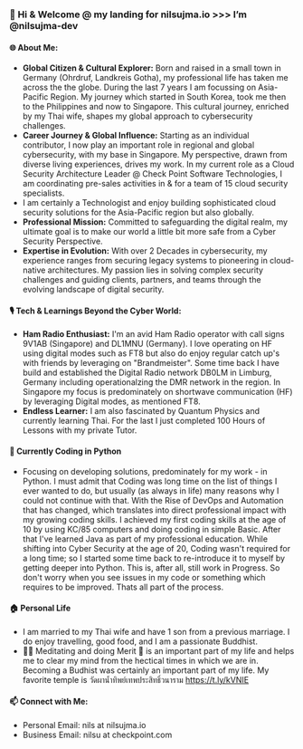 ### 👋 Hi & Welcome @ my landing for nilsujma.io >>> I’m @nilsujma-dev

#### 🌐 About Me:
- **Global Citizen & Cultural Explorer:** Born and raised in a small town in Germany (Ohrdruf, Landkreis Gotha), my professional life has taken me across the the globe. During the last 7 years I am focussing on Asia-Pacific Region. My journey which started in South Korea, took me then to the Philippines and now to Singapore. This cultural journey, enriched by my Thai wife, shapes my global approach to cybersecurity challenges.
- **Career Journey & Global Influence:** Starting as an individual contributor, I now play an important role in regional and global cybersecurity, with my base in Singapore. My perspective, drawn from diverse living experiences, drives my work. In my current role as a Cloud Security Architecture Leader @ Check Point Software Technologies, I am coordinating pre-sales activities in & for a team of 15 cloud security specialists.
- I am certainly a Technologist and enjoy building sophisticated cloud security solutions for the Asia-Pacific region but also globally. 
- **Professional Mission:** Committed to safeguarding the digital realm, my ultimate goal is to make our world a little bit more safe from a Cyber Security Perspective. 
- **Expertise in Evolution:** With over 2 Decades in cybersecurity, my experience ranges from securing legacy systems to pioneering in cloud-native architectures. My passion lies in solving complex security challenges and guiding clients, partners, and teams through the evolving landscape of digital security. 

#### 🎙️ Tech & Learnings Beyond the Cyber World:
- **Ham Radio Enthusiast:** I'm an avid Ham Radio operator with call signs 9V1AB (Singapore) and DL1MNU (Germany). I love operating on HF using digital modes such as FT8 but also do enjoy regular catch up's with friends by leveraging on "Brandmeister". Some time back I have build and established the Digital Radio network DB0LM in Limburg, Germany including operationalzing the DMR network in the region. In Singapore my focus is predominately on shortwave communication (HF) by leveraging Digital modes, as mentioned FT8. 
- **Endless Learner:** I am also fascinated by Quantum Physics and currently learning Thai. For the last I just completed 100 Hours of Lessons with my private Tutor. 

#### 🌱 Currently Coding in Python
- Focusing on developing solutions, predominately for my work - in Python. I must admit that Coding was long time on the list of things I ever wanted to do, but usually (as always in life) many reasons why I could not continue with that. With the Rise of DevOps and Automation that has changed, which translates into direct professional impact with my growing coding skills. I achieved my first coding skills at the age of 10 by using KC/85 computers and doing coding in simple Basic. After that I've learned Java as part of my professional education. While shifting into Cyber Security at the age of 20, Coding wasn't required for a long time; so I started some time back to re-introduce it to myself by getting deeper into Python. This is, after all, still work in Progress. So don't worry when you see issues in my code or something which requires to be improved. Thats all part of the process.

#### 🏠 Personal Life
- I am married to my Thai wife and have 1 son from a previous marriage. I do enjoy travelling, good food, and I am a passionate Buddhist.
- 🧘‍♀️ Meditating and doing Merit 🙏 is an important part of my life and helps me to clear my mind from the hectical times in which we are in. Becoming a Budhist was certainly an important part of my life. My favorite temple is วัดผาน้ำทิพย์เทพประสิทธิ์วนาราม https://t.ly/kVNIE
  
#### 📫 Connect with Me:
- Personal Email: nils at nilsujma.io
- Business Email: nilsu at checkpoint.com
